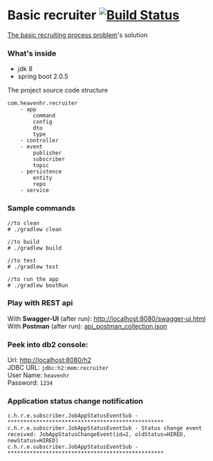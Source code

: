 # Basic recruiter [![Build Status](https://travis-ci.org/mamunsrdr/basic-recruiter.svg?branch=master)](https://travis-ci.org/mamunsrdr/basic-recruiter)
[The basic recruiting process problem](https://github.com/mamunsrdr/basic-recruiter/wiki/Problem)'s solution

### What's inside
* jdk 8
* spring boot 2.0.5

The project source code structure
```
com.heavenhr.recruiter
    - app
        command
        config
        dto
        type
    - controller
    - event
        publisher
        subscriber
        topic
    - persistence
        entity
        repo
    - service
```
### Sample commands
```
//to clean
# ./gradlew clean

//to build
# ./gradlew build    

//to test
# ./gradlew test

//to run the app  
# ./gradlew bootRun     
```

### Play with REST api
With **Swagger-UI** (after run): [http://localhost:8080/swagger-ui.html](http://localhost:8080/swagger-ui.html)  
With **Postman** (after run): [api_postman_collection.json](https://raw.githubusercontent.com/mamunsrdr/basic-recruiter/master/api_postman_collection.json)


### Peek into **db2 console**:  
Url: [http://localhost:8080/h2](http://localhost:8080/h2)  
JDBC URL: `jdbc:h2:mem:recruiter`  
User Name: `heavenhr`  
Password: `1234`

### Application status change notification
```
c.h.r.e.subscriber.JobAppStatusEventSub - *************************************************
c.h.r.e.subscriber.JobAppStatusEventSub - Status change event received: JobAppStatusChangeEvent(id=2, oldStatus=HIRED, newStatus=HIRED)
c.h.r.e.subscriber.JobAppStatusEventSub - *************************************************
```